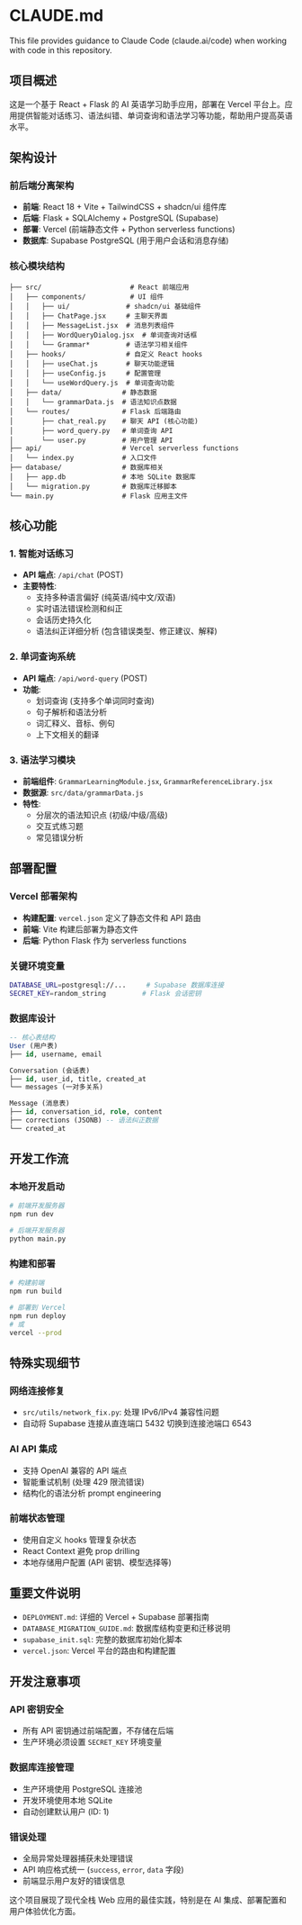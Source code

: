 # CLAUDE.md

This file provides guidance to Claude Code (claude.ai/code) when working with code in this repository.

## 项目概述

这是一个基于 React + Flask 的 AI 英语学习助手应用，部署在 Vercel 平台上。应用提供智能对话练习、语法纠错、单词查询和语法学习等功能，帮助用户提高英语水平。

## 架构设计

### 前后端分离架构
- **前端**: React 18 + Vite + TailwindCSS + shadcn/ui 组件库
- **后端**: Flask + SQLAlchemy + PostgreSQL (Supabase)
- **部署**: Vercel (前端静态文件 + Python serverless functions)
- **数据库**: Supabase PostgreSQL (用于用户会话和消息存储)

### 核心模块结构

```
├── src/                      # React 前端应用
│   ├── components/           # UI 组件
│   │   ├── ui/              # shadcn/ui 基础组件
│   │   ├── ChatPage.jsx     # 主聊天界面
│   │   ├── MessageList.jsx  # 消息列表组件
│   │   ├── WordQueryDialog.jsx  # 单词查询对话框
│   │   └── Grammar*         # 语法学习相关组件
│   ├── hooks/               # 自定义 React hooks
│   │   ├── useChat.js       # 聊天功能逻辑
│   │   ├── useConfig.js     # 配置管理
│   │   └── useWordQuery.js  # 单词查询功能
│   ├── data/               # 静态数据
│   │   └── grammarData.js  # 语法知识点数据
│   └── routes/             # Flask 后端路由
│       ├── chat_real.py    # 聊天 API (核心功能)
│       ├── word_query.py   # 单词查询 API
│       └── user.py         # 用户管理 API
├── api/                    # Vercel serverless functions
│   └── index.py            # 入口文件
├── database/               # 数据库相关
│   ├── app.db              # 本地 SQLite 数据库
│   └── migration.py        # 数据库迁移脚本
└── main.py                 # Flask 应用主文件
```

## 核心功能

### 1. 智能对话练习
- **API 端点**: `/api/chat` (POST)
- **主要特性**:
  - 支持多种语言偏好 (纯英语/纯中文/双语)
  - 实时语法错误检测和纠正
  - 会话历史持久化
  - 语法纠正详细分析 (包含错误类型、修正建议、解释)

### 2. 单词查询系统
- **API 端点**: `/api/word-query` (POST)
- **功能**:
  - 划词查询 (支持多个单词同时查询)
  - 句子解析和语法分析
  - 词汇释义、音标、例句
  - 上下文相关的翻译

### 3. 语法学习模块
- **前端组件**: `GrammarLearningModule.jsx`, `GrammarReferenceLibrary.jsx`
- **数据源**: `src/data/grammarData.js`
- **特性**:
  - 分层次的语法知识点 (初级/中级/高级)
  - 交互式练习题
  - 常见错误分析

## 部署配置

### Vercel 部署架构
- **构建配置**: `vercel.json` 定义了静态文件和 API 路由
- **前端**: Vite 构建后部署为静态文件
- **后端**: Python Flask 作为 serverless functions

### 关键环境变量
```bash
DATABASE_URL=postgresql://...     # Supabase 数据库连接
SECRET_KEY=random_string         # Flask 会话密钥
```

### 数据库设计
```sql
-- 核心表结构
User (用户表)
├── id, username, email

Conversation (会话表)  
├── id, user_id, title, created_at
└── messages (一对多关系)

Message (消息表)
├── id, conversation_id, role, content
├── corrections (JSONB) -- 语法纠正数据
└── created_at
```

## 开发工作流

### 本地开发启动
```bash
# 前端开发服务器
npm run dev

# 后端开发服务器  
python main.py
```

### 构建和部署
```bash
# 构建前端
npm run build

# 部署到 Vercel
npm run deploy
# 或
vercel --prod
```

## 特殊实现细节

### 网络连接修复
- `src/utils/network_fix.py`: 处理 IPv6/IPv4 兼容性问题
- 自动将 Supabase 连接从直连端口 5432 切换到连接池端口 6543

### AI API 集成
- 支持 OpenAI 兼容的 API 端点
- 智能重试机制 (处理 429 限流错误)
- 结构化的语法分析 prompt engineering

### 前端状态管理
- 使用自定义 hooks 管理复杂状态
- React Context 避免 prop drilling
- 本地存储用户配置 (API 密钥、模型选择等)

## 重要文件说明

- `DEPLOYMENT.md`: 详细的 Vercel + Supabase 部署指南
- `DATABASE_MIGRATION_GUIDE.md`: 数据库结构变更和迁移说明
- `supabase_init.sql`: 完整的数据库初始化脚本
- `vercel.json`: Vercel 平台的路由和构建配置

## 开发注意事项

### API 密钥安全
- 所有 API 密钥通过前端配置，不存储在后端
- 生产环境必须设置 `SECRET_KEY` 环境变量

### 数据库连接管理
- 生产环境使用 PostgreSQL 连接池
- 开发环境使用本地 SQLite
- 自动创建默认用户 (ID: 1)

### 错误处理
- 全局异常处理器捕获未处理错误
- API 响应格式统一 (`success`, `error`, `data` 字段)
- 前端显示用户友好的错误信息

这个项目展现了现代全栈 Web 应用的最佳实践，特别是在 AI 集成、部署配置和用户体验优化方面。